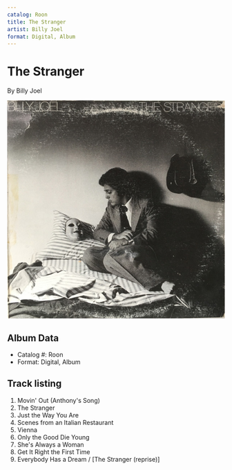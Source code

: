 ```yaml
---
catalog: Roon
title: The Stranger
artist: Billy Joel
format: Digital, Album
---
```


# The Stranger

By Billy Joel

![](../../assets/albumcovers/Billy_Joel-The_Stranger.png)

## Album Data

- Catalog #: Roon
- Format: Digital, Album


## Track listing


1. Movin' Out (Anthony's Song)
2. The Stranger
3. Just the Way You Are
4. Scenes from an Italian Restaurant
5. Vienna
6. Only the Good Die Young
7. She's Always a Woman
8. Get It Right the First Time
9. Everybody Has a Dream / [The Stranger (reprise)]

